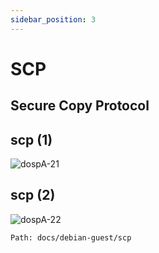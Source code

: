 ```yaml
---
sidebar_position: 3
---
```

# SCP
## Secure Copy Protocol

## scp (1)

![dospA-21](../../static/img/legacy/dospA-21.jpg)

## scp (2)

![dospA-22](../../static/img/legacy/dospA-22.jpg)

```
Path: docs/debian-guest/scp
```